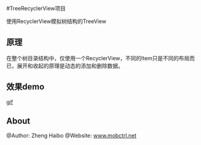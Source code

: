 #TreeRecyclerView项目
 
使用RecyclerView模拟树结构的TreeView

## 原理
在整个树目录结构中，仅使用一个RecyclerView，不同的Item只是不同的布局而已，展开和收起的原理是动态的添加和删除数据。
## 效果demo

[gif](https://github.com/nuptboyzhb/TreeRecyclerView/blob/master/demo/demo.gif)


## About
@Author: Zheng Haibo
@Website: www.mobctrl.net

